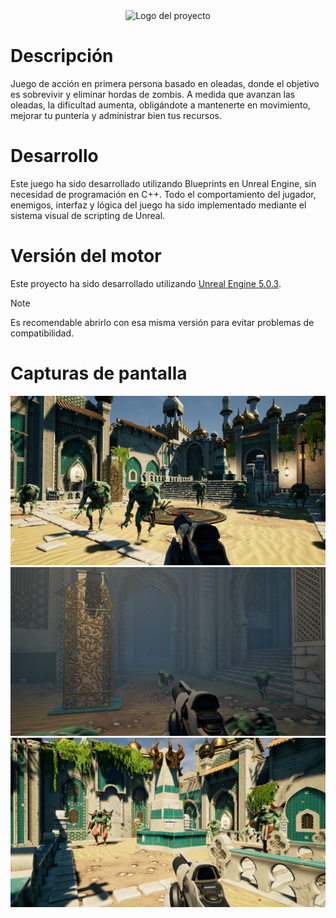 <div align="center">
  <img src="/images/Unreal_Engine-Logo.png" alt="Logo del proyecto" width="300">
</div>

# Descripción

Juego de acción en primera persona basado en oleadas, donde el objetivo es sobrevivir y eliminar hordas de zombis.
A medida que avanzan las oleadas, la dificultad aumenta, obligándote a mantenerte en movimiento, mejorar tu puntería y administrar bien tus recursos.

# Desarrollo

Este juego ha sido desarrollado utilizando Blueprints en Unreal Engine, sin necesidad de programación en C++. Todo el comportamiento del jugador, enemigos, interfaz y lógica del juego ha sido implementado mediante el sistema visual de scripting de Unreal.

# Versión del motor

Este proyecto ha sido desarrollado utilizando [Unreal Engine 5.0.3](https://www.unrealengine.com/es-ES/unreal-engine-5).
> [!NOTE]  
> Es recomendable abrirlo con esa misma versión para evitar problemas de compatibilidad.

# Capturas de pantalla
<div align="center">
    <img src="/images/GameCapture1.png" alt="Demo animado" width="800"/>
</div>

<div align="center">
    <img src="/images/GameCapture2.png" alt="Demo animado" width="800"/>
</div>

<div align="center">
    <img src="/images/GameCapture3.png" alt="Demo animado" width="800"/>
</div>